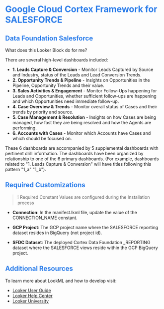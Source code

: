 <h1><span style="color:#2d7eea">Google Cloud Cortex Framework for SALESFORCE</span></h1>

<h2><span style="color:#2d7eea">Data Foundation Salesforce</span></h2>

What does this Looker Block do for me?

There are several high-level dashboards included:
- **1. Leads Capture & Conversion** - Monitor Leads Captured by Source and Industry, status of the Leads and Lead Conversion Trends.
- **2. Opportunity Trends & Pipeline** - Insights on Opportunities in the Pipeline, Opportunity Trends and their value.
- **3. Sales Activities & Engagement** - Monitor Follow-Ups happening for Leads and Opportunities, whether sufficient follow-ups are happening and which Opportunities need immediate follow-up.
- **4. Case Overview & Trends** - Monitor overall status of Cases and their trends by priority and source.
- **5. Case Management & Resolution** - Insights on how Cases are being managed, how fast they are being resolved and how the Agents are performing.
- **6. Accounts with Cases** - Monitor which Accounts have Cases and which should be focused on.

These 6 dashboards are accompanied by 5 supplemental dashboards with pertinent drill information. The dashboards have been organized by relationship to one of the 6 primary dashboards.
(For example, dashboards related to "1. Leads Capture & Conversion" will have titles following this pattern "1_a" "1_b").

<h2><span style="color:#2d7eea">Required Customizations</span></h2>

>   ❕ Required Constant Values are configured during the Installation process

- **Connection**: In the manifest.lkml file, update the value of the CONNECTION_NAME constant.

- **GCP Project**: The GCP project name where the SALESFORCE reporting dataset resides in BigQuery (not project id).

- **SFDC Dataset**: The deployed Cortex Data Foundation _REPORTING dataset where the SALESFORCE views reside within the GCP BigQuery project.

<h2><span style="color:#2d7eea">Additional Resources</span></h2>

To learn more about LookML and how to develop visit:
- [Looker User Guide](https://looker.com/guide)
- [Looker Help Center](https://help.looker.com)
- [Looker University](https://training.looker.com/)
